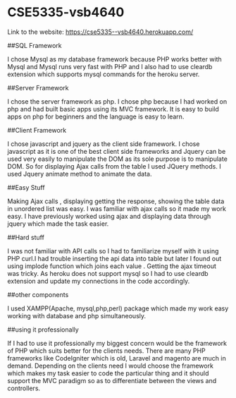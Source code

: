 # CSE5335-vsb4640
Link to the website:   https://cse5335--vsb4640.herokuapp.com/

##SQL Framework

I chose Mysql as my database framework because PHP works better with Mysql and Mysql runs very fast with PHP and I also had to use cleardb extension which supports mysql commands for the heroku server.

##Server Framework

I chose the server framework as php.
I chose php because I had worked on php and had built basic apps using its MVC framework.
It is easy to build apps on php for beginners and the language is easy to learn.

##Client Framework

I chose javascript and jquery as the client side framework. I chose javascript as it is one of the best client side frameworks and Jquery can be
 used very easily to manipulate the DOM as its sole purpose is to manipulate DOM. So for displaying Ajax calls from the table I used JQuery methods.
 I used Jquery animate method to animate the data.
 

##Easy Stuff

Making Ajax calls , displaying getting the response, showing the table data in unordered list was easy. I was familiar with ajax calls so it made my work easy.
I have previously worked using ajax and displaying data through jquery which made the task easier. 

##Hard stuff

I was not familiar with API calls so I had to familiarize myself with it using PHP curl.I had trouble inserting the api data into table but later I found out using implode function which joins each value .
Getting the ajax timeout was tricky.
As heroku does not support mysql so I had to use cleardb extension and update my connections in the code accordingly.

##other components

I used XAMPP(Apache, mysql,php,perl) package which made my work easy working with database and php simultaneously.

##using it professionally

If I had to use it professionally my biggest concern would be the framework of PHP which suits better for the clients needs.
There are many PHP frameworks like CodeIgniter which is old, Laravel and magento are much in demand. Depending on the clients need I would choose the framework which makes my task easier to code the particular thing and it should support the MVC paradigm so as to differentiate between the views and controllers.






